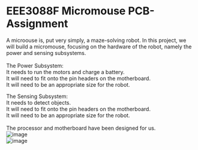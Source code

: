 # EEE3088F Micromouse PCB-Assignment

A microouse is, put very simply, a maze-solving robot. In this project, we will build a micromouse, focusing on the hardware of the robot, namely the power and sensing subsystems. <br /> <br />
The Power Subsystem: <br />
It needs to run the motors and charge a battery.<br />
It will need to fit onto the pin headers on the motherboard.<br />
It will need to be an appropriate size for the robot.<br />

The Sensing Subsystem:<br />
It needs to detect objects.<br />
It will need to fit onto the pin headers on the motherboard.<br />
It will need to be an appropriate size for the robot.<br />
<br />
The processor and motherboard have been designed for us.<br />
![image](https://github.com/a-mkader/PCB-Assignment/assets/163734726/adeade09-d0c7-4884-b129-cedc638cf4bb)<br />
![image](https://github.com/a-mkader/PCB-Assignment/assets/163734726/4fcd885a-d044-4313-a8e8-c641b3d626aa)<br />

